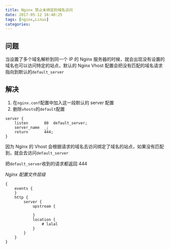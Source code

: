 ```yaml
---
title: Nginx 禁止未绑定的域名访问
date: 2017-05-12 16:40:25
tags: [nginx,Linux]
categories: 
---
```


## 问题
当设置了多个域名解析到同一个 IP 的 Nginx 服务器的时候，就会出现没有设置的域名也可以访问特定的站点，默认的 Nginx Vhost 配置会把没有匹配的域名请求指向到默认的`default_server`

## 解决
1. 在`nginx.conf`配置中加入这一段默认的 server 配置
2. 删除`vhosts`的`default`配置
```
server {
    listen       80  default_server;
    server_name  _;
    return       444;
}
```

因为 Nginx 的 Vhost 会根据请求的域名去访问绑定了域名的站点，如果没有匹配到，就会去访问`default_server`

把`default_server`收到的请求都返回 444 

*Nginx 配置文件层级*

```
{
    events {
    }
    http {
        server {
            upstream {

            }
            location {
                # lalal
            }
        }
    }
}
```